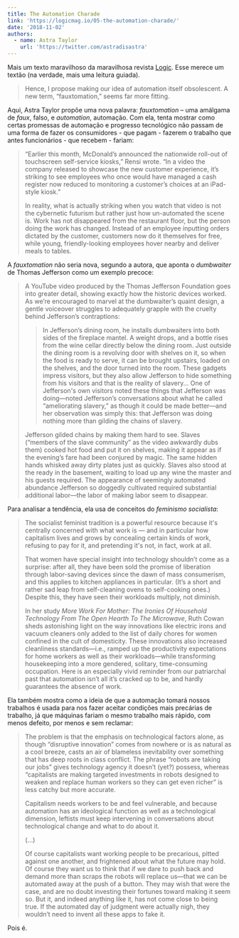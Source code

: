 ```yaml
---
title: The Automation Charade
link: 'https://logicmag.io/05-the-automation-charade/'
date: '2018-11-02'
authors:
  - name: Astra Taylor
    url: 'https://twitter.com/astradisastra'
---
```

Mais um texto maravilhoso da maravilhosa revista [Logic](https://logicmag.io/). Esse merece um textão (na verdade, mais uma leitura guiada).

> Hence, I propose making our idea of automation itself obsolescent. A new term, “fauxtomation,” seems far more fitting.

Aqui, Astra Taylor propõe uma nova palavra: *fauxtomation* – uma amálgama de *faux*, falso, e *automation*, automação. Com ela, tenta mostrar como certas promessas de automação e progresso tecnológico não passam de uma forma de fazer os consumidores - que pagam - fazerem o trabalho que antes funcionários - que recebem - fariam:

> “Earlier this month, McDonald’s announced the nationwide roll-out of touchscreen self-service kiosks,” Rensi wrote. “In a video the company released to showcase the new customer experience, it’s striking to see employees who once would have managed a cash register now reduced to monitoring a customer’s choices at an iPad-style kiosk.”
> 
> In reality, what is actually striking when you watch that video is not the cybernetic futurism but rather just how un-automated the scene is. Work has not disappeared from the restaurant floor, but the person doing the work has changed. Instead of an employee inputting orders dictated by the customer, customers now do it themselves for free, while young, friendly-looking employees hover nearby and deliver meals to tables. 

A *fauxtomation* não seria nova, segundo a autora, que aponta o *dumbwaiter* de Thomas Jefferson como um exemplo precoce:

> A YouTube video produced by the Thomas Jefferson Foundation goes into greater detail, showing exactly how the historic devices worked. As we’re encouraged to marvel at the dumbwaiter’s quaint design, a gentle voiceover struggles to adequately grapple with the cruelty behind Jefferson’s contraptions: 
>
> > In Jefferson’s dining room, he installs dumbwaiters into both sides of the fireplace mantel. A weight drops, and a bottle rises from the wine cellar directly below the dining room. Just outside the dining room is a revolving door with shelves on it, so when the food is ready to serve, it can be brought upstairs, loaded on the shelves, and the door turned into the room. These gadgets impress visitors, but they also allow Jefferson to hide something from his visitors and that is the reality of slavery... One of Jefferson's own visitors noted these things that Jefferson was doing—noted Jefferson’s conversations about what he called “ameliorating slavery,” as though it could be made better—and her observation was simply this: that Jefferson was doing nothing more than gilding the chains of slavery.
>
> Jefferson gilded chains by making them hard to see. Slaves (“members of the slave community” as the video awkwardly dubs them) cooked hot food and put it on shelves, making it appear as if the evening’s fare had been conjured by magic. The same hidden hands whisked away dirty plates just as quickly. Slaves also stood at the ready in the basement, waiting to load up any wine the master and his guests required. The appearance of seemingly automated abundance Jefferson so doggedly cultivated required substantial additional labor—the labor of making labor seem to disappear.

Para analisar a tendência, ela usa de conceitos do *feminismo socialista*:

> The socialist feminist tradition is a powerful resource because it's centrally concerned with what work is — and in particular how capitalism lives and grows by concealing certain kinds of work, refusing to pay for it, and pretending it's not, in fact, work at all.
>
> That women have special insight into technology shouldn’t come as a surprise: after all, they have been sold the promise of liberation through labor-saving devices since the dawn of mass consumerism, and this applies to kitchen appliances in particular. (It’s a short and rather sad leap from self-cleaning ovens to self-cooking ones.) Despite this, they have seen their workloads multiply, not diminish. 
>
> In her study *More Work For Mother: The Ironies Of Household Technology From The Open Hearth To The Microwave*, Ruth Cowan sheds astonishing light on the way innovations like electric irons and vacuum cleaners only added to the list of daily chores for women confined in the cult of domesticity. These innovations also increased cleanliness standards—i.e., ramped up the productivity expectations for home workers as well as their workloads—while transforming housekeeping into a more gendered, solitary, time-consuming occupation. Here is an especially vivid reminder from our patriarchal past that automation isn’t all it’s cracked up to be, and hardly guarantees the absence of work.

Ela também mostra como a ideia de que a automação tomará nossos trabalhos é usada para nos fazer aceitar condições mais precárias de trabalho, já que máquinas fariam o mesmo trabalho mais rápido, com menos defeito, por menos e sem reclamar:

> The problem is that the emphasis on technological factors alone, as though “disruptive innovation” comes from nowhere or is as natural as a cool breeze, casts an air of blameless inevitability over something that has deep roots in class conflict. The phrase “robots are taking our jobs” gives technology agency it doesn’t (yet?) possess, whereas “capitalists are making targeted investments in robots designed to weaken and replace human workers so they can get even richer” is less catchy but more accurate.
>
> Capitalism needs workers to be and feel vulnerable, and because automation has an ideological function as well as a technological dimension, leftists must keep intervening in conversations about technological change and what to do about it.
>
> (...)
>
> Of course capitalists want working people to be precarious, pitted against one another, and frightened about what the future may hold. Of course they want us to think that if we dare to push back and demand more than scraps the robots will replace us—that we can be automated away at the push of a button. They may wish that were the case, and are no doubt investing their fortunes toward making it seem so. But it, and indeed anything like it, has not come close to being true. If the automated day of judgment were actually nigh, they wouldn’t need to invent all these apps to fake it. 

Pois é.
